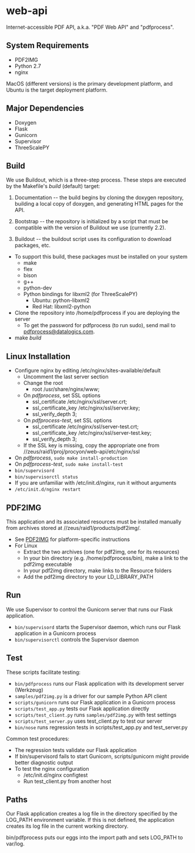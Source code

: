 # web-api

Internet-accessible PDF API, a.k.a. "PDF Web API" and "pdfprocess".

## System Requirements

* PDF2IMG
* Python 2.7
* nginx

MacOS (different versions) is the primary development platform, and Ubuntu is the target deployment platform.

## Major Dependencies

* Doxygen
* Flask
* Gunicorn
* Supervisor
* ThreeScalePY

## Build

We use Buildout, which is a three-step process. These steps are executed by the Makefile's _build_ (default) target:

1. Documentation -- the build begins by cloning the doxygen repository, building a local copy of doxygen, and generating HTML pages for the API.

2. Bootstrap -- the repository is initialized by a script that must be compatible with the version of Buildout we use (currently 2.2).

3. Buildout -- the buildout script uses its configuration to download packages, etc.

* To support this build, these packages must be installed on your system
    * make
    * flex
    * bison
    * g++
    * python-dev
    * Python bindings for libxml2 (for ThreeScalePY)
        * Ubuntu: python-libxml2
        * Red Hat: libxml2-python
* Clone the repository into /home/pdfprocess if you are deploying the server
    * To get the password for pdfprocess (to run sudo), send mail to pdfprocess@datalogics.com.
* make _build_

## Linux Installation

* Configure nginx by editing /etc/nginx/sites-available/default
    * Uncomment the last server section
    * Change the root
        * root /usr/share/nginx/www;
    * On _pdfprocess_, set SSL options
        * ssl_certificate /etc/nginx/ssl/server.crt;
        * ssl_certificate_key /etc/nginx/ssl/server.key;
        * ssl_verify_depth 3;
    * On _pdfprocess-test_, set SSL options
        * ssl_certificate /etc/nginx/ssl/server-test.crt;
        * ssl_certificate_key /etc/nginx/ssl/server-test.key;
        * ssl_verify_depth 3;
    * If the SSL key is missing, copy the appropriate one from //zeus/raid1/proj/procyon/web-api/etc/nginx/ssl
* On _pdfprocess_, `sudo make install-production`
* On _pdfprocess-test_, `sudo make install-test`
* `bin/supervisord`
* `bin/supervisorctl status`
* If you are unfamiliar with /etc/init.d/nginx, run it without arguments
* `/etc/init.d/nginx restart`

## PDF2IMG

This application and its associated resources must be installed manually from archives stored at //zeus/raid1/products/pdf2img/.

* See [PDF2IMG](http://www.datalogics.com/pdf/doc/pdf2img.pdf) for platform-specific instructions
* For Linux
    * Extract the two archives (one for pdf2img, one for its resources)
    * In your bin directory (e.g. /home/pdfprocess/bin), make a link to the pdf2img executable
    * In your pdf2img directory, make links to the Resource folders
    * Add the pdf2img directory to your LD_LIBRARY_PATH

## Run

We use Supervisor to control the Gunicorn server that runs our Flask application.

* `bin/supervisord` starts the Supervisor daemon, which runs our Flask application in a Gunicorn process
* `bin/supervisorctl` controls the Supervisor daemon

## Test

These scripts facilitate testing:

* `bin/pdfprocess` runs our Flask application with its development server (Werkzeug)
* `samples/pdf2img.py` is a driver for our sample Python API client
* `scripts/gunicorn` runs our Flask application in a Gunicorn process
* `scripts/test_app.py` tests our Flask application directly
* `scripts/test_client.py` runs `samples/pdf2img.py` with test settings
* `scripts/test_server.py` uses test_client.py to test our server
* `bin/nose` runs regression tests in scripts/test_app.py and test_server.py

Common test procedures:
* The regression tests validate our Flask application
* If bin/supervisord fails to start Gunicorn, scripts/gunicorn might provide better diagnostic output
* To test the nginx configuration
    * /etc/init.d/nginx configtest
    * Run test_client.py from another host

## Paths

Our Flask application creates a log file in the directory specified by the LOG_PATH environment variable. If this is not defined, the application creates its log file in the current working directory.

bin/pdfprocess puts our eggs into the import path and sets LOG_PATH to var/log.
